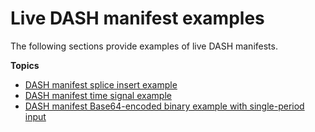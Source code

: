# Live DASH manifest examples<a name="dash-manifest-live"></a>

The following sections provide examples of live DASH manifests\.

**Topics**
+ [DASH manifest splice insert example](dash-manifest-splice-insert-example.md)
+ [DASH manifest time signal example](dash-manifest-time-signal-example.md)
+ [DASH manifest Base64\-encoded binary example with single\-period input](single-period-dash-manifest-example.md)